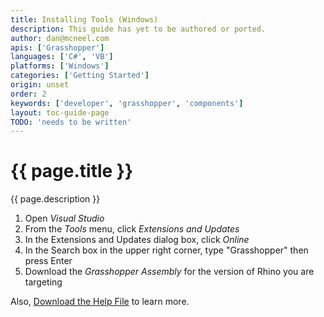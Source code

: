 ```yaml
---
title: Installing Tools (Windows)
description: This guide has yet to be authored or ported.
author: dan@mcneel.com
apis: ['Grasshopper']
languages: ['C#', 'VB']
platforms: ['Windows']
categories: ['Getting Started']
origin: unset
order: 2
keywords: ['developer', 'grasshopper', 'components']
layout: toc-guide-page
TODO: 'needs to be written'
---
```


# {{ page.title }}

{{ page.description }}

1. Open *Visual Studio*
2. From the *Tools* menu, click *Extensions and Updates*
3. In the Extensions and Updates dialog box, click *Online*
4. In the Search box in the upper right corner, type "Grasshopper" then press Enter
5. Download the *Grasshopper Assembly* for the version of Rhino you are targeting

Also, [Download the Help File](http://s3.amazonaws.com/files.na.mcneel.com/grasshopper/1.0/docs/en/GrasshopperSDK.chm) to learn more.
